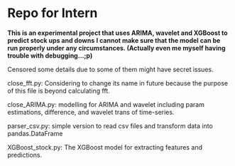 # Repo for Intern

**This is an experimental project that uses ARIMA, wavelet and XGBoost to predict stock ups and downs**
**I cannot make sure that the model can be run properly under any circumstances. (Actually even me myself having trouble with debugging...;p)**

Censored some details due to some of them might have secret issues. 

close_fft.py: Considering to change its name in future because the purpose of this file is beyond calculating fft. 

close_ARIMA.py: modelling for ARIMA and wavelet including param estimations, difference, and wavelet trans of time-series.

parser_csv.py: simple version to read csv files and transform data into pandas.DataFrame

XGBoost_stock.py: The XGBoost model for extracting features and predictions. 